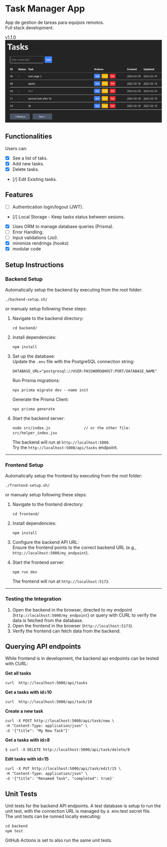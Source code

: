 # **Task Manager App**
App de gestion de tareas para equipos remotos.  
Full stack development.

v1.1.0
![alt text](./images/app-view.png)

## **Functionalities**
Users can:
- [x] See a list of taks.
- [x] Add new tasks.
- [x] Delete tasks.
- [/] Edit Existing tasks.

## **Features**
- [ ] Authentication login/logout (JWT).
- [/] Local Storage - Keep tasks status between sesions.
- [x] Uses ORM to manage database queries (Prisma).
- [ ] Error Handling.
- [ ] Input validations (Joi).
- [x] minimize rendrings (hooks)
- [x] modular code

## **Setup Instructions**

### **Backend Setup**
Automatically setup the backend by executing from the root folder:
   ```
   ./backend-setup.sh/
   ```

or manualy setup following these steps:
1. Navigate to the backend directory:
   ```
   cd backend/
   ```
2. Install dependencies:
   ```
   npm install
   ```
3. Set up the database:  
    Update the `.env` file with the PostgreSQL connection string:
     ```
     DATABASE_URL="postgresql://USER:PASSWORD@HOST:PORT/DATABASE_NAME"  
     ```  
    Run Prisma migrations:
     ```
     npx prisma migrate dev --name init
     ```
    Generate the Prisma Client:
     ```
     npx prisma generate
     ```
4. Start the backend server:
   ```
   node src/index.js               // or the other file: src/helper_index.jsx
   ```
   The backend will run at `http://localhost:5000`.  
   Try the `http://localhost:5000/api/tasks` endpoint.  

---

### **Frontend Setup**
Automatically setup the frontend by executing from the root folder:
   ```
   ./frontend-setup.sh/
   ```

or manualy setup following these steps:
1. Navigate to the frontend directory:
   ```
   cd frontend/
   ```
2. Install dependencies:
   ```
   npm install
   ```
3. Configure the backend API URL:  
   Ensure the frontend points to the correct backend URL (e.g., `http://localhost:5000/my_endpoint`).

4. Start the frontend server:
   ```
   npm run dev
   ```
   The frontend will run at `http://localhost:5173`.

---

### **Testing the Integration**
1. Open the backend in the browser, directed to my endpoint (`http://localhost:5000/my_endpoint`) or query with CURL to verify the data is fetched from the database.
2. Open the frontend in the browser (`http://localhost:5173`).
3. Verify the frontend can fetch data from the backend.



## **Querying API endpoints**
While frontend is in development, the backend api endpoints can be tested with CURL:

**Get all tasks**
```
curl  http://localhost:5000/api/tasks 
```

**Get a tasks with id=10**
```
curl  http://localhost:5000/api/task/10 
```

**Create a new task**
```
curl -X POST http://localhost:5000/api/task/new \
-H "Content-Type: application/json" \
-d '{"title": "My New Task"}'
```

**Get a tasks with id=8**
```
$ curl -X DELETE http://localhost:5000/api/task/delete/8
```

**Edit tasks with id=15**
```
curl -X PUT http://localhost:5000/api/task/edit/15 \
-H "Content-Type: application/json" \
-d '{"title": "Renamed Task", "completed": true}'
```

## **Unit Tests**
Unit tests for the backend API endpoints.
A test database is setup to run the unit test, with the connection URL is managed by a .env.test secret file.  
The unit tests can be runned locally executing:
```
cd backend
npm test
```

GitHub Actions is set to also run the same unit tests.

